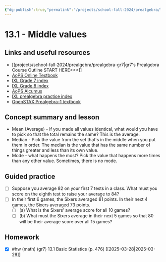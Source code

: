 ```yaml
---
{"dg-publish":true,"permalink":"/projects/school-fall-2024/prealgebra/lessons/13-1-middle-value-statistics/"}
---
```



#  13.1 - Middle values

## Links and useful resources 

- [[projects/school-fall-2024/prealgebra/prealgebra-gr7\|gr7's Prealgebra Course Outline START HERE<<<]]
- [AoPS Online Textbook](https://artofproblemsolving.com/ebooks/prealgebra-ebook/c0toc)
- [IXL Grade 7 index](https://www.ixl.com/math/grade-7)
- [IXL Grade 8 index](https://www.ixl.com/math/grade-8)
- [AoPS Alcumus](https://artofproblemsolving.com/teacher/students)
- [IXL prealgebra practice index](https://www.ixl.com/math/grade-7)
- [OpenSTAX Prealgebra-1 textbook](https://openstax.org/books/prealgebra-2e/pages/1-introduction)



## Concept summary and lesson


- Mean (Average) - If you made all values identical, what would you have to pick so that the total remains the same? This is the average. 
- Median - Pick the value from the set that's in the middle when you put them in order. The median is the value that has the same number of things greater and less than its own value. 
- Mode - what happens the most? Pick the value that happens more times than any other value. Sometimes, there is no mode. 

## Guided practice

- [ ] Suppose you average 82 on your first 7 tests in a class. What must you score on the eighth test to raise your average to 84?   
- [ ] In their first 6 games, the Sixers averaged 81 points. In their next 4 games, the Sixers averaged 73 points.  
    - [ ] (a) What is the Sixers’ average score for all 10 games?  
    - [ ] (b) What must the Sixers average in their next 5 games so that 80 will be their average score over all 15 games?  

## Homework


- [x] #hw (math) (gr7) 13.1 Basic Statistics (p. 476) [[2025-03-28\|2025-03-28]]
